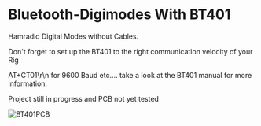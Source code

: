 # Bluetooth-Digimodes With BT401
Hamradio Digital Modes without Cables.

Don't forget to set up the BT401 to the right communication velocity of your Rig

AT+CT01\r\n for 9600 Baud etc.... take a look at the BT401 manual for more information.

Project still in progress and PCB not yet tested

![BT401PCB](https://github.com/CT7ABA/Hamradio-Bluetooth-Digimodes/assets/26884406/335f82e7-917e-4625-b5c1-94f261b38d47)
